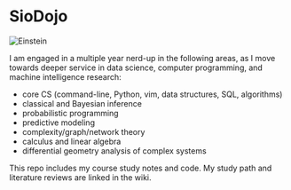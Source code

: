 # SioDojo

![Einstein](https://cloud.githubusercontent.com/assets/19956669/22234758/84d5faae-e1af-11e6-8b9e-d5c65cc213b9.png)

I am engaged in a multiple year nerd-up in the following areas, as I move towards deeper service in data science, computer programming, and machine intelligence research: 

* core CS (command-line, Python, vim, data structures, SQL, algorithms)
* classical and Bayesian inference 
* probabilistic programming
* predictive modeling 
* complexity/graph/network theory
* calculus and linear algebra
* differential geometry analysis of complex systems 

This repo includes my course study notes and code. My study path and literature reviews are linked in the wiki.
